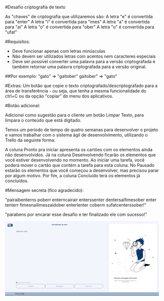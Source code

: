 


#Desafio criptografia de texto

As "chaves" de criptografia que utilizaremos são:
A letra "e" é convertida para "enter"
A letra "i" é convertida para "imes"
A letra "a" é convertida para "ai"
A letra "o" é convertida para "ober"
A letra "u" é convertida para "ufat"


#Requisitos:
- Deve funcionar apenas com letras minúsculas
- Não devem ser utilizados letras com acentos nem caracteres especiais
- Deve ser possível converter uma palavra para a versão criptografada e também retornar uma palavra criptografada para a versão original.


##Por exemplo:
"gato" => "gaitober"
gaitober" => "gato"


#Extras:
   Um botão que copie o texto criptografado/descriptografado para a área de transferência - ou seja, que tenha a mesma funcionalidade do ctrl+C ou da opção "copiar" do menu dos aplicativos.

#Botão adicional:

  Adicionei como sugestão para o cliente um botão Limpar Texto, para limpara o conteúdo que está digitado.
 

Temos um período de tempo de quatro semanas para desenvolver o projeto e vamos trabalhar com o sistema ágil de desenvolvimento, utilizando o Trello da seguinte forma:

   A coluna Pronto pra iniciar apresenta os cartões com os elementos ainda não desenvolvidos.
Já na coluna Desenvolvendo ficarão os elementos que você estiver desenvolvendo no momento. Ao iniciar uma tarefa, você poderá mover o cartão que contém a tarefa para esta coluna.
No Pausado estarão os elementos que você começou a desenvolver, mas precisou parar por algum motivo.
Por fim, a coluna Concluído terá os elementos já concluídos.

#Mensagem secreta (fico agradecido):

"pairaibenterns poberr enterncairair enterssenter dentersaifimesober enter tenterr fimesnailimeszaidober enterlenter coberm sufatcenterssober!"

"parabens por encarar esse desafio e ter finalizado ele com sucesso!"

![page project](/Imagens/page.png)